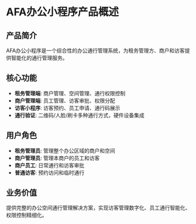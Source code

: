 # AFA办公小程序产品概述

## 产品简介

AFA办公小程序是一个综合性的办公通行管理系统，为租务管理方、商户和访客提供智能化的通行管理服务。

## 核心功能

- **租务管理端**: 商户管理、空间管理、通行权限控制
- **商户管理端**: 员工管理、访客审批、权限分配
- **访客小程序**: 访客预约、员工申请、通行码展示
- **通行验证**: 二维码/人脸/刷卡多种通行方式，硬件设备集成

## 用户角色

- **租务管理员**: 管理整个办公区域的商户和空间
- **商户管理员**: 管理本商户的员工和访客
- **商户员工**: 日常通行和访客审批
- **普通访客**: 预约访问和临时通行

## 业务价值

提供完整的办公空间通行管理解决方案，实现访客管理数字化、员工通行智能化、权限控制精细化。